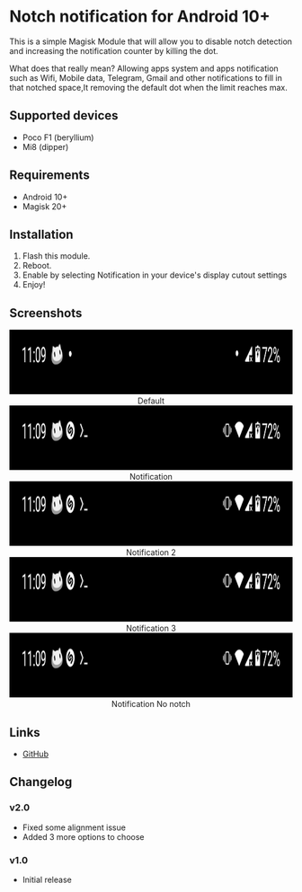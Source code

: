 # Notch notification for Android 10+

This is a simple Magisk Module that will allow you to disable notch detection and increasing the notification counter by killing the dot.

What does that really mean?
Allowing apps system and apps notification such as Wifi, Mobile data, Telegram, Gmail and other notifications to fill in that notched space,It removing the default dot when the limit reaches max.

## Supported devices
- Poco F1 (beryllium)
- Mi8 (dipper)

## Requirements
- Android 10+
- Magisk 20+

## Installation
1. Flash this module.
2. Reboot.
3. Enable by selecting Notification in your device's display cutout settings
4. Enjoy!

## Screenshots

<p align="center">
  <img width="1080" height="115" src="https://github.com/cyberelon/notch-notification/blob/main/IMG/0.png">
  Default
  <img width="1080" height="115" src="https://github.com/cyberelon/notch-notification/blob/main/IMG/1.png">
  Notification
  <img width="1080" height="115" src="https://github.com/cyberelon/notch-notification/blob/main/IMG/2.png">
  Notification 2
  <img width="1080" height="115" src="https://github.com/cyberelon/notch-notification/blob/main/IMG/3.png">
  Notification 3
  <img width="1080" height="115" src="https://github.com/cyberelon/notch-notification/blob/main/IMG/4.png">
  Notification No notch
</p>

## Links
- [GitHub](https://github.com/cyberelon/notch-notification) 

## Changelog
### v2.0
- Fixed some alignment issue
- Added 3 more options to choose
### v1.0
- Initial release
